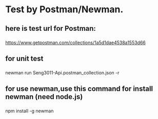 Test by Postman/Newman.
=================================== 
here is test url for Postman:
-----------------------------------
###
https://www.getpostman.com/collections/1a5d1dae4538a1553d66
###
for unit test
--------------
###
newman run Seng3011-Api.postman_collection.json -r
###
for use newman,use this command for install newman (need node.js)
-----------------------------------------------------------------
###
npm install -g newman
###
